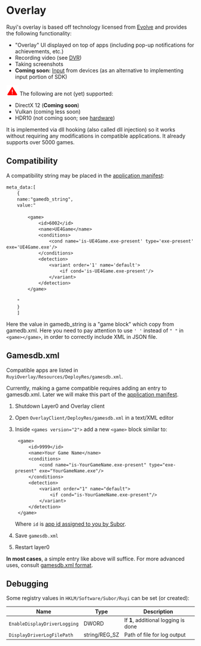 # Overlay

Ruyi's overlay is based off technology licensed from [Evolve](www.evolvehq.com) and provides the following functionality:  

* "Overlay" UI displayed on top of apps (including pop-up notifications for achievements, etc.)
* Recording video (see [DVR](dvr.md))
* Taking screenshots
* __Coming soon:__ [Input](input.md) from devices (as an alternative to implementing input portion of SDK)

![](/docs/img/warning.png) The following are not (yet) supported:  

* DirectX 12 (__Coming soon__)
* Vulkan (coming less soon)
* HDR10 (not coming soon; see [hardware](hardware.md))

It is implemented via dll hooking (also called dll injection) so it works without requiring any modifications in compatible applications.  It already supports over 5000 games.

## Compatibility

A compatibility string may be placed in the [application manifest](app_metadata.md):

```
meta_data:[
    {
    name:"gamedb_string",
    value:"
    
        <game>
            <id>6002</id>
            <name>UE4Game</name>
            <conditions>
                <cond name='is-UE4Game.exe-present' type='exe-present' exe='UE4Game.exe'/>
            </conditions>
            <detection>
                <variant order='1' name='default'>
                    <if cond='is-UE4Game.exe-present'/>
                </variant>
            </detection>
        </game>

    "
    }
	]
```

Here the value in gamedb_string is a "game block" which copy from gamedb.xml.  Here you need to pay attention to use `' '` instead of `" "` in `<game></game>`, in order to correctly include XML in JSON file.

## Gamesdb.xml

Compatible apps are listed in `RuyiOverlay/Resources/DeployRes/gamesdb.xml`.

Currently, making a game compatible requires adding an entry to gamesdb.xml.  Later we will make this part of the [application manifest](app_metadata.md).

1. Shutdown Layer0 and Overlay client
1. Open `OverlayClient/DeployRes/gamesdb.xml` in a text/XML editor
1. Inside `<games version="2">` add a new `<game>` block similar to:

        <game>
            <id>9999</id> 
            <name>Your Game Name</name>
            <conditions>
                <cond name="is-YourGameName.exe-present" type="exe-present" exe="YourGameName.exe"/>
            </conditions>
            <detection>
                <variant order="1" name="default">
                    <if cond="is-YourGameName.exe-present"/>
                </variant>
            </detection>
        </game>

    Where `id` is [app id assigned to you by Subor](dev_onboarding.md).

1. Save `gamesdb.xml`
1. Restart layer0

__In most cases__, a simple entry like above will suffice.  For more advanced uses, consult [gamesdb.xml format](gamesdb_format.md).

## Debugging

Some registry values in `HKLM/Software/Subor/Ruyi` can be set (or created):

| Name | Type | Description
|-|-|-
| `EnableDisplayDriverLogging` | DWORD | If __1__, additional logging is done
| `DisplayDriverLogFilePath` | string/REG_SZ | Path of file for log output
